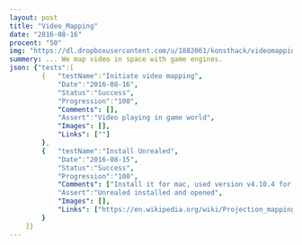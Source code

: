 ```yaml
---
layout: post
title: "Video_Mapping"
date: "2016-08-16"
procent: "50"
img: "https://dl.dropboxusercontent.com/u/1882061/konsthack/videomapping.jpg"
summery: ... We map video in space with game engines. 
json: {"tests":[
        {   "testName":"Initiate video mapping", 
            "Date":"2016-08-16",
            "Status":"Success",
            "Progression":"100",
            "Comments": [],
            "Assert":"Video playing in game world",
            "Images": [],  
            "Links": [""]
        }, 
        {   "testName":"Install Unrealed", 
            "Date":"2016-08-15",
            "Status":"Success",
            "Progression":"100",
            "Comments": ["Install it for mac, used version v4.10.4 for OS X v10.9.5, current version v4.14.5 need OS X Yosemite v10.10.5"],
            "Assert":"Unrealed installed and opened",
            "Images": [],  
            "Links": ["https://en.wikipedia.org/wiki/Projection_mapping", "https://www.unrealengine.com"]
        }
    ]}
---
```

<div class="test-target"></div>

